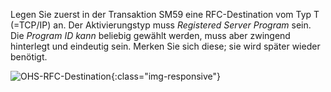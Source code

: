 Legen Sie zuerst in der Transaktion SM59 eine RFC-Destination vom Typ T (=TCP/IP) an. Der Aktivierungstyp muss *Registered Server Program* sein. Die *Program ID kann* beliebig gewählt werden, muss aber zwingend hinterlegt und eindeutig sein. Merken Sie sich diese; sie wird später wieder benötigt.

![OHS-RFC-Destination](/img/content/OHS-RFC-Destination.png){:class="img-responsive"}